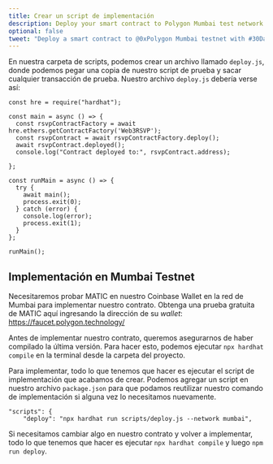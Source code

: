 ```yaml
---
title: Crear un script de implementación
description: Deploy your smart contract to Polygon Mumbai test network using Hardhat.
optional: false
tweet: "Deploy a smart contract to @0xPolygon Mumbai testnet with #30DaysofWeb3 @womenbuildweb3 💪"
---
```


En nuestra carpeta de scripts, podemos crear un archivo llamado `deploy.js`, donde podemos pegar una copia de nuestro script de prueba y sacar cualquier transacción de prueba. Nuestro archivo `deploy.js` debería verse así:

```
const hre = require("hardhat");

const main = async () => {
  const rsvpContractFactory = await hre.ethers.getContractFactory('Web3RSVP');
  const rsvpContract = await rsvpContractFactory.deploy();
  await rsvpContract.deployed();
  console.log("Contract deployed to:", rsvpContract.address);

};

const runMain = async () => {
  try {
    await main();
    process.exit(0);
  } catch (error) {
    console.log(error);
    process.exit(1);
  }
};

runMain();

```

## Implementación en Mumbai Testnet

Necesitaremos probar MATIC en nuestro Coinbase Wallet en la red de Mumbai para implementar nuestro contrato. Obtenga una prueba gratuita de MATIC aquí ingresando la dirección de su _wallet_: https://faucet.polygon.technology/

Antes de implementar nuestro contrato, queremos asegurarnos de haber compilado la última versión. Para hacer esto, podemos ejecutar `npx hardhat compile` en la terminal desde la carpeta del proyecto.

Para implementar, todo lo que tenemos que hacer es ejecutar el script de implementación que acabamos de crear. Podemos agregar un script en nuestro archivo `package.json` para que podamos reutilizar nuestro comando de implementación si alguna vez lo necesitamos nuevamente.

```
"scripts": {
    "deploy": "npx hardhat run scripts/deploy.js --network mumbai",

```

Si necesitamos cambiar algo en nuestro contrato y volver a implementar, todo lo que tenemos que hacer es ejecutar `npx hardhat compile` y luego `npm run deploy`.

